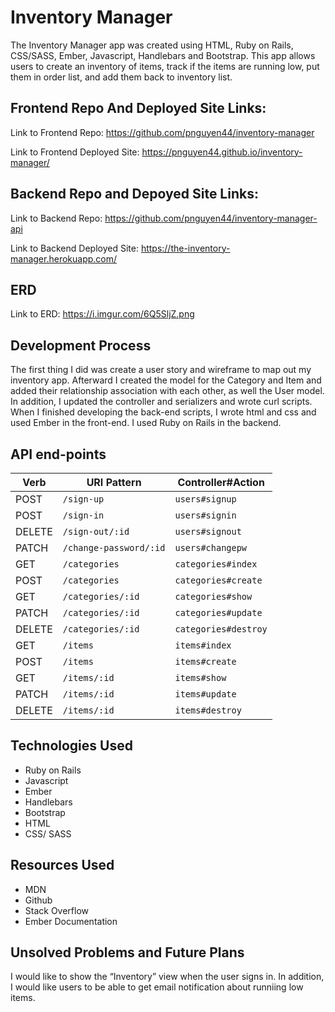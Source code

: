 # Inventory Manager
The Inventory Manager app was created using HTML, Ruby on Rails, CSS/SASS, Ember, Javascript, Handlebars and Bootstrap. This app allows users to create an inventory of items, track if the items are running low, put them in order list, and add them back to inventory list.

## Frontend Repo And Deployed Site Links:
Link to Frontend Repo: https://github.com/pnguyen44/inventory-manager

Link to Frontend Deployed Site: https://pnguyen44.github.io/inventory-manager/

## Backend Repo and Depoyed Site Links:
Link to Backend Repo: https://github.com/pnguyen44/inventory-manager-api

Link to Backend Deployed Site: https://the-inventory-manager.herokuapp.com/



## ERD
Link to ERD: https://i.imgur.com/6Q5SljZ.png

## Development Process
The first thing I did was create a user story and wireframe to map out my inventory  app. Afterward I created the model for the Category and Item and added their relationship association with each other, as well the User model. In addition, I updated the controller and serializers and wrote curl scripts. When I finished developing the back-end scripts, I wrote html and css and used Ember in the front-end. I used Ruby on Rails in the backend.


## API end-points

| Verb   | URI Pattern             | Controller#Action    |
|--------|-------------------------|----------------------|
| POST   | `/sign-up`              | `users#signup`       |
| POST   | `/sign-in`              | `users#signin`       |
| DELETE | `/sign-out/:id`         | `users#signout`      |
| PATCH  | `/change-password/:id`  | `users#changepw`     |
| GET    | `/categories`           | `categories#index`   |
| POST   | `/categories`           | `categories#create`  |
| GET    | `/categories/:id`       | `categories#show`    |
| PATCH  | `/categories/:id`       | `categories#update`  |
| DELETE | `/categories/:id`       | `categories#destroy` |
| GET    | `/items`                | `items#index`        |
| POST   | `/items`                | `items#create`       |
| GET    | `/items/:id`            | `items#show`         |
| PATCH  | `/items/:id`            | `items#update`       |
| DELETE | `/items/:id`            | `items#destroy`      |

## Technologies Used
- Ruby on Rails
- Javascript
- Ember
- Handlebars
- Bootstrap
- HTML
- CSS/ SASS

## Resources Used
- MDN
- Github
- Stack Overflow
- Ember Documentation

## Unsolved Problems and Future Plans
I would like to show the “Inventory” view when the user signs in. In addition, I would like users to be able to get email notification about runniing low items.
